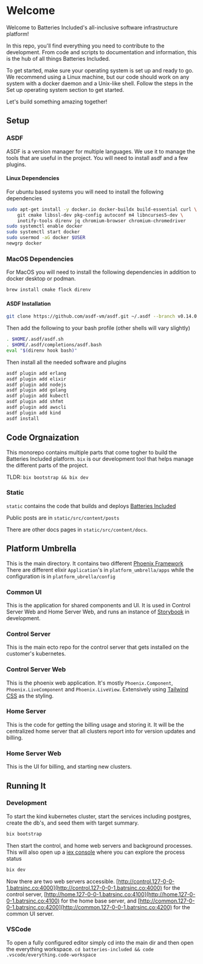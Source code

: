 # Welcome

Welcome to Batteries Included's all-inclusive software infrastructure platform!

In this repo, you'll find everything you need to contribute to the development.
From code and scripts to documentation and information, this is the hub of all
things Batteries Included.

To get started, make sure your operating system is set up and ready to go. We
recommend using a Linux machine, but our code should work on any system with a
docker daemon and a Unix-like shell. Follow the steps in the Set up operating
system section to get started.

Let's build something amazing together!

## Setup

### ASDF

ASDF is a version manager for multiple languages. We use it to manage the tools
that are useful in the project. You will need to install asdf and a few plugins.

#### Linux Dependencies

For ubuntu based systems you will need to install the following dependencies

```bash
sudo apt-get install -y docker.io docker-buildx build-essential curl \
    git cmake libssl-dev pkg-config autoconf m4 libncurses5-dev \
    inotify-tools direnv jq chromium-browser chromium-chromedriver
sudo systemctl enable docker
sudo systemctl start docker
sudo usermod -aG docker $USER
newgrp docker
```

### MacOS Dependencies

For MacOS you will need to install the following dependencies in addition to
docker desktop or podman.

```bash
brew install cmake flock direnv
```

#### ASDF Installation

```bash
git clone https://github.com/asdf-vm/asdf.git ~/.asdf --branch v0.14.0
```

Then add the following to your bash profile (other shells will vary slightly)

```bash
. $HOME/.asdf/asdf.sh
. $HOME/.asdf/completions/asdf.bash
eval "$(direnv hook bash)"
```

Then install all the needed software and plugins

```bash
asdf plugin add erlang
asdf plugin add elixir
asdf plugin add nodejs
asdf plugin add golang
asdf plugin add kubectl
asdf plugin add shfmt
asdf plugin add awscli
asdf plugin add kind
asdf install
```

## Code Orgnaization

This monorepo contains multiple parts that come togher to build the Batteries
Included platform. `bix` is our development tool that helps manage the different
parts of the project.

TLDR: `bix bootstrap && bix dev`

### Static

`static` contains the code that builds and deploys
[Batteries Included](https://www.batteriesincl.com)

Public posts are in `static/src/content/posts`

There are other docs pages in `static/src/content/docs`.

## Platform Umbrella

This is the main directory. It contains two different
[Phoenix Framework](https://phoenixframework.org/) There are different elixir
`Application`'s in `platform_umbrella/apps` while the configuration is in
`platform_ubrella/config`

### Common UI

This is the application for shared components and UI. It is used in Control
Server Web and Home Server Web, and runs an instance of
[Storybook](https://github.com/phenixdigital/phoenix_storybook) in development.

### Control Server

This is the main ecto repo for the control server that gets installed on the
customer's kubernetes.

### Control Server Web

This is the phoenix web application. It's mostly `Phoenix.Component`,
`Phoenix.LiveComponent` and `Phoenix.LiveView`. Extensively using
[Tailwind CSS](https://tailwindcss.com/) as the styling.

### Home Server

This is the code for getting the billing usage and storing it. It will be the
centralized home server that all clusters report into for version updates and
billing.

### Home Server Web

This is the UI for billing, and starting new clusters.

## Running It

### Development

To start the kind kubernetes cluster, start the services including postgres,
create the db's, and seed them with target summary.

```bash
bix bootstrap
```

Then start the control, and home web servers and background processes. This will
also open up a
[iex console](https://elixirschool.com/en/lessons/basics/iex_helpers) where you
can explore the process status

```bash
bix dev
```

Now there are two web servers accessible.
[http://control.127-0-0-1.batrsinc.co:4000](http://control.127-0-0-1.batrsinc.co:4000)
for the control server,
[http://home.127-0-0-1.batrsinc.co:4100](http://home.127-0-0-1.batrsinc.co:4100)
for the home base server, and
[http://common.127-0-0-1.batrsinc.co:4200](http://common.127-0-0-1.batrsinc.co:4200)
for the common UI server.

### VSCode

To open a fully configured editor simply cd into the main dir and then open the
everything workspace.
`cd batteries-included && code .vscode/everything.code-workspace`
